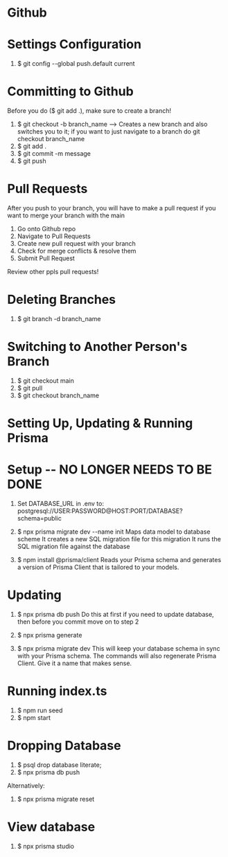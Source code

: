 # Github

# Settings Configuration

1. $ git config --global push.default current

# Committing to Github

Before you do ($ git add .), make sure to create a branch!

1. $ git checkout -b branch_name --> Creates a new branch and also switches you to it; if you want to just navigate to a branch do
   git checkout branch_name
2. $ git add .
3. $ git commit -m message
4. $ git push

# Pull Requests

After you push to your branch, you will have to make a pull request if you want to merge your branch with the main

1. Go onto Github repo
2. Navigate to Pull Requests
3. Create new pull request with your branch
4. Check for merge conflicts & resolve them
5. Submit Pull Request

Review other ppls pull requests!

# Deleting Branches

1. $ git branch -d branch_name

# Switching to Another Person's Branch

1. $ git checkout main
2. $ git pull
3. $ git checkout branch_name

# Setting Up, Updating & Running Prisma

# Setup -- NO LONGER NEEDS TO BE DONE

1. Set DATABASE_URL in .env to:
   postgresql://USER:PASSWORD@HOST:PORT/DATABASE?schema=public

2. $ npx prisma migrate dev --name init
   Maps data model to database scheme
   It creates a new SQL migration file for this migration
   It runs the SQL migration file against the database

3. $ npm install @prisma/client
   Reads your Prisma schema and generates a version of Prisma Client that is tailored to your models.

# Updating

1. $ npx prisma db push
   Do this at first if you need to update database, then before you commit move on to step 2

2. $ npx prisma generate

3. $ npx prisma migrate dev
   This will keep your database schema in sync with your Prisma schema.
   The commands will also regenerate Prisma Client.
   Give it a name that makes sense.

# Running index.ts

1. $ npm run seed
2. $ npm start

# Dropping Database

1. $ psql
   drop database literate;
2. $ npx prisma db push

Alternatively:

1. $ npx prisma migrate reset

# View database

1. $ npx prisma studio
